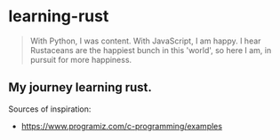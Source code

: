 # learning-rust

> With Python, I was content. With JavaScript, I am happy. I hear Rustaceans are the happiest bunch in this 'world', so here I am, in pursuit for more happiness.

## My journey learning rust.

Sources of inspiration:

-   https://www.programiz.com/c-programming/examples
